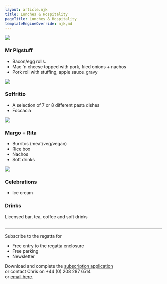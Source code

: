```yaml
---
layout: article.njk
title: Lunches & Hospitality
pageTitle: Lunches & Hospitality
templateEngineOverride: njk,md
---
```

<div id="nav" style="display:none">1</div>
<div class="foodmenu">
<img src="/images/Mr%20Pigstuff.jpg">
	<h3>Mr Pigstuff</h3>
	<ul>
        <li>Bacon/egg rolls.</li>
		<li>Mac 'n cheese topped with pork, fried onions + nachos</li>
		<li>Pork roll with stuffing, apple sauce, gravy</li>
    </ul>
</div>

<div class="foodmenu">
    <img src="/images/Soffrito.jpg">
	<h3>Soffritto</h3>
    <ul>
        <li>A selection of 7 or 8 different pasta dishes</li>
		<li>Foccacia</li>
	</ul>
</div>

<div class="foodmenu">
    <img src="/images/Mexican.jpg">
    <h3>Margo + Rita</h3>
	<ul>
        <li>Burritos (meat/veg/vegan)</li>
		<li>Rice box</li>
        <li>Nachos</li>
        <li>Soft drinks</li>
    </ul>
</div>

<div class="foodmenu">
	<img src="/images/Celebrations.jpg">
	<h3>Celebrations</h3>
    <ul>
        <li>Ice cream</li>
    </ul>
</div>
        <h3>Drinks</h3>
<!--    <p>Licensed bar, with real ale, wine, tea, coffee and soft drinks</p>-->
        <p>Licensed bar, tea, coffee and soft drinks</p>
        <hr style="margin-top:30px;">
<div class="foodmenu">
<p class="stronger">Subscribe to the regatta for</p>
<ul><li>Free entry to the regatta enclosure</li>
   <li>Free parking</li>
   <li>Newsletter</li>
</ul>

<p>Download and complete the <a href="/pdfs/SubscribersForm.pdf">subscription application</a><br>or
	        contact Chris on +44 (0) 208 287 6514<br>or <a href="javascript:popUp('email-form.php?contact=3')">email
	        here</a>.</p>
</div>